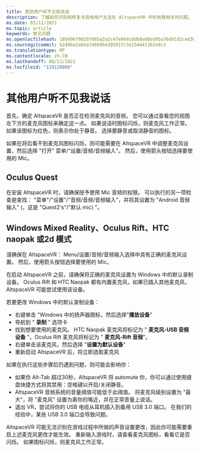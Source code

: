 ```yaml
---
title: 其他用户听不见我说话
description: 了解如何识别和修复与其他用户无法在 AltspaceVR 中听到我相关的问题。
ms.date: 03/11/2021
ms.topic: article
keywords: 常见问题
ms.openlocfilehash: 189d96790207085a2a2c47e964c0db8a08ed95a76d91d2ced3026ba3455b45e3
ms.sourcegitcommit: b248ba2a6da7d669b430581fc3a1544413b2e9c1
ms.translationtype: MT
ms.contentlocale: zh-CN
ms.lasthandoff: 08/11/2021
ms.locfileid: "119128086"
---
```

# <a name="other-users-cant-hear-me"></a>其他用户听不见我说话

首先，确定 AltspaceVR 是否正在检测麦克风的音频。 您可以通过查看您的视图左下方的麦克风图标来确定这一点。 如果说话时图标闪烁，则麦克风工作正常。 如果该图标为红色，则表示你处于静音。 选择要静音或取消静音的图标。

如果在将后看不到麦克风图标闪烁，则可能需要在 AltspaceVR 中调整麦克风设置，然后选择 "打开" 菜单/"设置/音频/音频输入"。 然后，使用箭头按钮选择要使用的 Mic。
 
## <a name="oculus-quest"></a>Oculus Quest 

在安装 AltspaceVR 时，请确保授予使用 Mic 音频的权限。 可以执行的另一项检查是查找： "菜单"/"设置"/"音频/音频/音频输入"，并将其设置为 "Android 音频输入" (，这是 "Quest2's"/"默认 mic) "。
 
## <a name="windows-mixed-reality-oculus-rift-htc-vive-or-2d-mode"></a>Windows Mixed Reality、Oculus Rift、HTC naopak 或2d 模式

请确保在 AltspaceVR： Menu/设置/音频/音频输入选择中具有正确的麦克风设置。 然后，使用箭头按钮选择要使用的 Mic。

在启动 AltspaceVR 之前，请确保将正确的麦克风设置为 Windows 中的默认录制设备。 Oculus Rift 和 HTC Naopak 都有内置麦克风，如果已插入其他麦克风，AltspaceVR 可能尝试使用该设备。
 
若要更改 Windows 中的默认录制设备：
* 右键单击 "Windows 中的扬声器图标，然后选择"**播放设备**"
* 导航到 " **录制** " 选项卡
* 找到想要使用的麦克风。 HTC Naopak 麦克风将标记为 " **麦克风-USB 音频设备** "，Oculus Rift 麦克风将标记为 " **麦克风-Rift 音频**"。
* 右键单击该麦克风，然后选择 "**设置为默认设备**"
* 重新启动 AltspaceVR 后，将立即选取麦克风
 
如果在执行这些步骤后仍遇到问题，则可能会影响你：
* 如果你 Alt-Tab 超过30秒，AltspaceVR 将 automute 你，你可以通过使用键盘快捷方式将其禁用：空格键以开启/关闭静音。
* AltspaceVR 音频系统的音量阈值可能低于此阈值。 将麦克风级别设置为 "最大"，将 "麦克风" 设置为离你的嘴近，并在正常音量上说话。
* 退出 VR，尝试将你的 USB 电缆从耳机插入到备用 USB 3.0 端口。 在我们的经验中，某些 USB 3.0 端口会导致问题。

AltspaceVR 可能无法识别在游戏过程中所做的声音设置更改，因此你可能需要重启上述麦克风更改才能生效。  重新输入游戏时，请查看麦克风图标，看看它是否闪烁。 如果图标闪烁，则麦克风工作正常。